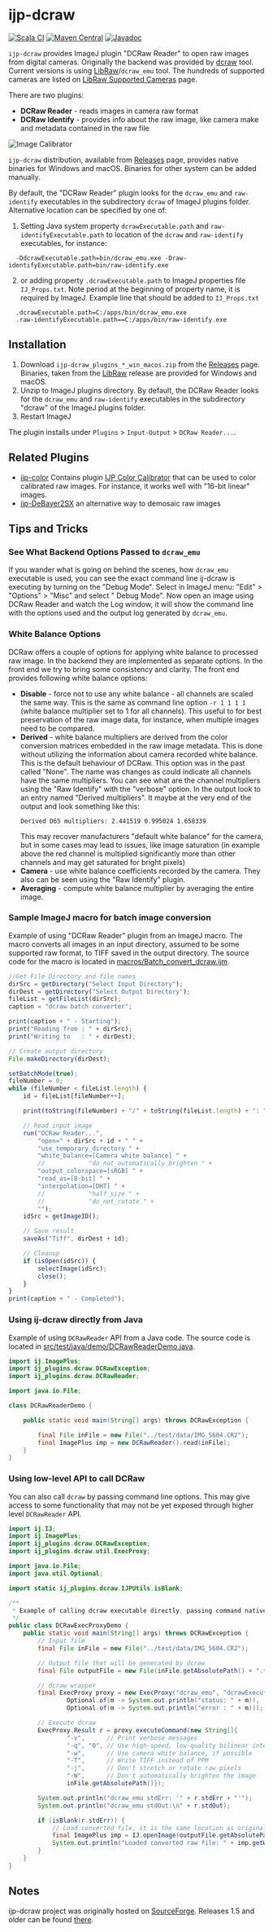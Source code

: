 ijp-dcraw
=========

[![Scala CI](https://github.com/ij-plugins/ijp-dcraw/actions/workflows/scala.yml/badge.svg)](https://github.com/ij-plugins/ijp-dcraw/actions/workflows/scala.yml)
[![Maven Central](https://maven-badges.herokuapp.com/maven-central/net.sf.ij-plugins/ijp_dcraw/badge.svg)](https://maven-badges.herokuapp.com/maven-central/net.sf.ij-plugins/ijp_dcraw)
[![Javadoc](https://javadoc.io/badge2/net.sf.ij-plugins/ijp_dcraw/javadoc.svg)](https://javadoc.io/doc/net.sf.ij-plugins/ijp_dcraw)

`ijp-dcraw` provides ImageJ plugin "DCRaw Reader" to open raw images from digital cameras. Originally the backend was
provided by [dcraw] tool. Current versions is using [LibRaw]/`dcraw_emu` tool. The hundreds of supported cameras are
listed on [LibRaw Supported Cameras] page.

There are two plugins:

* __DCRaw Reader__ - reads images in camera raw format
* __DCRaw Identify__ - provides info about the raw image, like camera make and metadata contained in the raw file

![Image Calibrator](assets/DCRaw_Reader_Dialog.png)

`ijp-dcraw` distribution, available from [Releases] page, provides native binaries for Windows and macOS. Binaries for
other
system can be added manually.

By default, the "DCRaw Reader" plugin looks for the `dcraw_emu` and `raw-identify` executables in the
subdirectory `dcraw` of ImageJ plugins folder.
Alternative location can be specified by one of:

1. Setting Java system property `dcrawExecutable.path` and `raw-identifyExecutable.path` to location of the `dcraw`
   and `raw-identify` executables, for instance:

  ```
    -DdcrawExecutable.path=bin/dcraw_emu.exe -Draw-identifyExecutable.path=bin/raw-identify.exe
  ```

2. or adding property `.dcrawExecutable.path` to ImageJ properties file `IJ_Props.txt`. Note period at the beginning of
   property name, it is required by ImageJ. Example line that should be added to `IJ_Props.txt`

  ```
    .dcrawExecutable.path=C:/apps/bin/dcraw_emu.exe
    .raw-identifyExecutable.path==C:/apps/bin/raw-identify.exe
  ```

Installation
------------

1. Download `ijp-dcraw_plugins_*_win_macos.zip` from the [Releases] page. Binaries, taken from the [LibRaw] release are
   provided for Windows and macOS.
2. Unzip to ImageJ plugins directory. By default, the DCRaw Reader looks for the `dcraw_emu` and `raw-identify`
   executables in the
   subdirectory "dcraw" of the ImageJ plugins folder.
3. Restart ImageJ

The plugin installs under `Plugins` > `Input-Output` > `DCRaw Reader...`.

Related Plugins
---------------

* [ijp-color] Contains plugin [IJP Color Calibrator] that can be used to color calibrated raw images. For instance, it
  works well with "16-bit linear" images.
* [ijp-DeBayer2SX] an alternative way to demosaic raw images

Tips and Tricks
---------------

### See What Backend Options Passed to `dcraw_emu`

If you wander what is going on behind the scenes, how `dcraw_emu` executable is used, you can see the exact command line
ij-dcraw is executing by turning on the "Debug Mode". Select in ImageJ menu: "Edit" > "Options" > "Misc" and select "
Debug Mode". Now open an image using DCRaw Reader and watch the Log window, it will show the command line with the
options used and the output log generated by `dcraw_emu`.

### White Balance Options

DCRaw offers a couple of options for applying white balance to processed raw image. In the backend they are implemented
as separate options. In the front end we try to bring some consistency and clarity. The front end provides following
white balance options:

* __Disable__ - force not to use any white balance - all channels are scaled the same way. This is the same as command
  line option `-r 1 1 1 1` (white balance multiplier set to 1 for all channels). This useful to for best preservation of
  the raw image data, for instance, when multiple images need to be compared.
* __Derived__ - white balance multipliers are derived from the color conversion matrices embedded in the raw image
  metadata. This is done without utilizing the information about camera recorded white balance. This is the default
  behaviour of DCRaw. This option was in the past called "None". The name was changes as could indicate all channels
  have the same multipliers. You can see what are the channel multipliers using the "Raw Identify" with the "verbose"
  option. In the output look to an entry named "Derived multipliers". It maybe at the very end of the output and look
  something like this:
  ```
  Derived D65 multipliers: 2.441519 0.995024 1.658339
  ```
  This may recover manufacturers "default white balance" for the camera, but in some cases may lead to issues, like
  image saturation (in example above the red channel is multiplied significantly more than other channels and may get
  saturated for bright pixels)
* __Camera__ - use white balance coefficients recorded by the camera. They also can be seen using the "Raw Identify"
  plugin.
* __Averaging__ - compute white balance multiplier by averaging the entire image.

### Sample ImageJ macro for batch image conversion

Example of using "DCRaw Reader" plugin from an ImageJ macro. The macro converts all images in an input directory,
assumed to be some supported raw format, to TIFF saved in the output directory. The source code for the macro is located
in [macros/Batch_convert_dcraw.ijm].

```javascript
//Get File Directory and file names
dirSrc = getDirectory("Select Input Directory");
dirDest = getDirectory("Select Output Directory");
fileList = getFileList(dirSrc);
caption = "dcraw batch converter";

print(caption + " - Starting");
print("Reading from : " + dirSrc);
print("Writing to   : " + dirDest);

// Create output directory
File.makeDirectory(dirDest);

setBatchMode(true);
fileNumber = 0;
while (fileNumber < fileList.length) {
    id = fileList[fileNumber++];

    print(toString(fileNumber) + "/" + toString(fileList.length) + ": " + id);

    // Read input image
    run("DCRaw Reader...",
        "open=" + dirSrc + id + " " +
        "use_temporary_directory " +
        "white_balance=[Camera white balance] " +
        //            "do_not_automatically_brighten " +
        "output_colorspace=[sRGB] " +
        "read_as=[8-bit] " +
        "interpolation=[DHT] " +
        //            "half_size " +
        //            "do_not_rotate " +
        "");
    idSrc = getImageID();

    // Save result
    saveAs("Tiff", dirDest + id);

    // Cleanup
    if (isOpen(idSrc)) {
        selectImage(idSrc);
        close();
    }
}
print(caption + " - Completed");
```

### Using ij-dcraw directly from Java

Example of using `DCRawReader` API from a Java code. The source code is located
in [src/test/java/demo/DCRawReaderDemo.java].

```java
import ij.ImagePlus;
import ij_plugins.dcraw.DCRawException;
import ij_plugins.dcraw.DCRawReader;

import java.io.File;

class DCRawReaderDemo {

    public static void main(String[] args) throws DCRawException {

        final File inFile = new File("../test/data/IMG_5604.CR2");
        final ImagePlus imp = new DCRawReader().read(inFile);
    }
}
```

### Using low-level API to call DCRaw

You can also call `dcraw` by passing command line options. This may give access to some functionality
that may not be yet exposed through higher level `DCRawReader` API.

```java
import ij.IJ;
import ij.ImagePlus;
import ij_plugins.dcraw.DCRawException;
import ij_plugins.dcraw.util.ExecProxy;

import java.io.File;
import java.util.Optional;

import static ij_plugins.dcraw.IJPUtils.isBlank;

/**
 * Example of calling dcraw executable directly, passing command native line options
 */
public class DCRawExecProxyDemo {
    public static void main(String[] args) throws DCRawException {
        // Input file
        final File inFile = new File("../test/data/IMG_5604.CR2");

        // Output file that will be generated by dcraw
        final File outputFile = new File(inFile.getAbsolutePath() + ".tiff");

        // dcraw wrapper
        final ExecProxy proxy = new ExecProxy("dcraw_emu", "dcrawExecutable.path",
                Optional.of(m -> System.out.println("status: " + m)),
                Optional.of(m -> System.out.println("error : " + m)));

        // Execute dcraw
        ExecProxy.Result r = proxy.executeCommand(new String[]{
                "-v",      // Print verbose messages
                "-q", "0", // Use high-speed, low-quality bilinear interpolation.
                "-w",      // Use camera white balance, if possible
                "-T",      // Write TIFF instead of PPM
                "-j",      // Don't stretch or rotate raw pixels
                "-W",      // Don't automatically brighten the image
                inFile.getAbsolutePath()});

        System.out.println("dcraw_emu stdErr: '" + r.stdErr + "'");
        System.out.println("dcraw_emu stdOut:\n" + r.stdOut);

        if (isBlank(r.stdErr)) {
            // Load converted file, it is the same location as original raw file but with extension '.tiff'
            final ImagePlus imp = IJ.openImage(outputFile.getAbsolutePath());
            System.out.println("Loaded converted raw file: " + imp.getWidth() + " by " + imp.getHeight());
        }
    }
}
```

Notes
-----

ijp-dcraw project was originally hosted on [SourceForge]. Releases 1.5 and older can be found [there][SourceForge].

[dcraw]: https://en.wikipedia.org/wiki/Dcraw

[LibRaw]: https://www.libraw.org/about

[LibRaw Supported Cameras]: https://www.libraw.org/supported-cameras

[Releases]: https://github.com/ij-plugins/ijp-dcraw/releases

[SourceForge]: http://ij-plugins.sourceforge.net/plugins/dcraw/index.html

[ijp-color]: https://github.com/ij-plugins/ijp-color

[ijp-DeBayer2SX]: https://github.com/ij-plugins/ijp-DeBayer2SX

[IJP Color Calibrator]: https://github.com/ij-plugins/ijp-color/wiki/Color-Calibrator

[macros/Batch_convert_dcraw.ijm]: https://github.com/ij-plugins/ijp-dcraw/blob/master/macros/Batch_convert_dcraw.ijm

[src/test/java/demo/DCRawReaderDemo.java]: https://github.com/ij-plugins/ijp-dcraw/blob/master/src/test/java/demo/DCRawReaderDemo.java